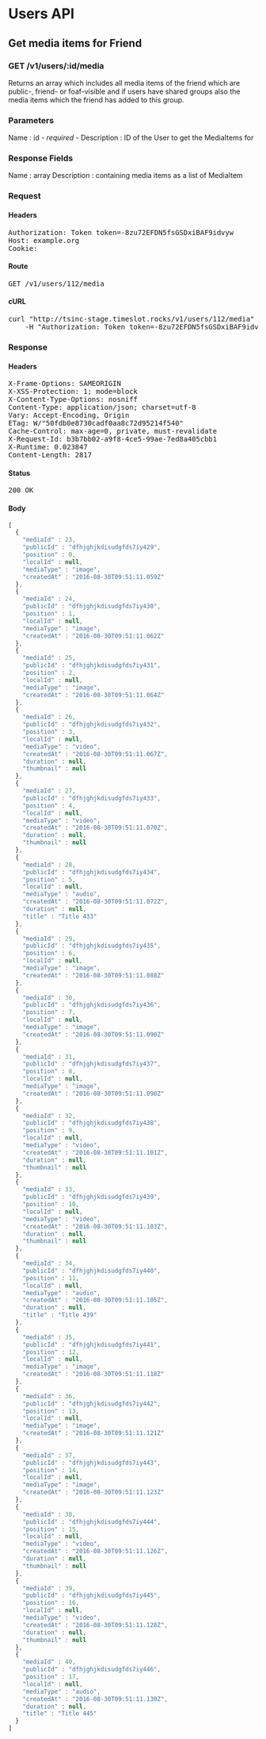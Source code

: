 # Users API

## Get media items for Friend

### GET /v1/users/:id/media

Returns an array which includes all media items of the friend which are public-, friend- or foaf-visible and if users have shared groups also the media items which the friend has added to this group.

### Parameters

Name : id *- required -*
Description : ID of the User to get the MediaItems for


### Response Fields

Name : array
Description : containing media items as a list of MediaItem

### Request

#### Headers

<pre>Authorization: Token token=-8zu72EFDN5fsGSDxiBAF9idvyw
Host: example.org
Cookie: </pre>

#### Route

<pre>GET /v1/users/112/media</pre>

#### cURL

<pre class="request">curl &quot;http://tsinc-stage.timeslot.rocks/v1/users/112/media&quot; -X GET \
	-H &quot;Authorization: Token token=-8zu72EFDN5fsGSDxiBAF9idvyw&quot;</pre>

### Response

#### Headers

<pre>X-Frame-Options: SAMEORIGIN
X-XSS-Protection: 1; mode=block
X-Content-Type-Options: nosniff
Content-Type: application/json; charset=utf-8
Vary: Accept-Encoding, Origin
ETag: W/&quot;50fdb0e8730cadf0aa8c72d95214f540&quot;
Cache-Control: max-age=0, private, must-revalidate
X-Request-Id: b3b7bb02-a9f8-4ce5-99ae-7ed8a405cbb1
X-Runtime: 0.023847
Content-Length: 2817</pre>

#### Status

<pre>200 OK</pre>

#### Body

```javascript
[
  {
    "mediaId" : 23,
    "publicId" : "dfhjghjkdisudgfds7iy429",
    "position" : 0,
    "localId" : null,
    "mediaType" : "image",
    "createdAt" : "2016-08-30T09:51:11.059Z"
  },
  {
    "mediaId" : 24,
    "publicId" : "dfhjghjkdisudgfds7iy430",
    "position" : 1,
    "localId" : null,
    "mediaType" : "image",
    "createdAt" : "2016-08-30T09:51:11.062Z"
  },
  {
    "mediaId" : 25,
    "publicId" : "dfhjghjkdisudgfds7iy431",
    "position" : 2,
    "localId" : null,
    "mediaType" : "image",
    "createdAt" : "2016-08-30T09:51:11.064Z"
  },
  {
    "mediaId" : 26,
    "publicId" : "dfhjghjkdisudgfds7iy432",
    "position" : 3,
    "localId" : null,
    "mediaType" : "video",
    "createdAt" : "2016-08-30T09:51:11.067Z",
    "duration" : null,
    "thumbnail" : null
  },
  {
    "mediaId" : 27,
    "publicId" : "dfhjghjkdisudgfds7iy433",
    "position" : 4,
    "localId" : null,
    "mediaType" : "video",
    "createdAt" : "2016-08-30T09:51:11.070Z",
    "duration" : null,
    "thumbnail" : null
  },
  {
    "mediaId" : 28,
    "publicId" : "dfhjghjkdisudgfds7iy434",
    "position" : 5,
    "localId" : null,
    "mediaType" : "audio",
    "createdAt" : "2016-08-30T09:51:11.072Z",
    "duration" : null,
    "title" : "Title 433"
  },
  {
    "mediaId" : 29,
    "publicId" : "dfhjghjkdisudgfds7iy435",
    "position" : 6,
    "localId" : null,
    "mediaType" : "image",
    "createdAt" : "2016-08-30T09:51:11.088Z"
  },
  {
    "mediaId" : 30,
    "publicId" : "dfhjghjkdisudgfds7iy436",
    "position" : 7,
    "localId" : null,
    "mediaType" : "image",
    "createdAt" : "2016-08-30T09:51:11.090Z"
  },
  {
    "mediaId" : 31,
    "publicId" : "dfhjghjkdisudgfds7iy437",
    "position" : 8,
    "localId" : null,
    "mediaType" : "image",
    "createdAt" : "2016-08-30T09:51:11.098Z"
  },
  {
    "mediaId" : 32,
    "publicId" : "dfhjghjkdisudgfds7iy438",
    "position" : 9,
    "localId" : null,
    "mediaType" : "video",
    "createdAt" : "2016-08-30T09:51:11.101Z",
    "duration" : null,
    "thumbnail" : null
  },
  {
    "mediaId" : 33,
    "publicId" : "dfhjghjkdisudgfds7iy439",
    "position" : 10,
    "localId" : null,
    "mediaType" : "video",
    "createdAt" : "2016-08-30T09:51:11.103Z",
    "duration" : null,
    "thumbnail" : null
  },
  {
    "mediaId" : 34,
    "publicId" : "dfhjghjkdisudgfds7iy440",
    "position" : 11,
    "localId" : null,
    "mediaType" : "audio",
    "createdAt" : "2016-08-30T09:51:11.105Z",
    "duration" : null,
    "title" : "Title 439"
  },
  {
    "mediaId" : 35,
    "publicId" : "dfhjghjkdisudgfds7iy441",
    "position" : 12,
    "localId" : null,
    "mediaType" : "image",
    "createdAt" : "2016-08-30T09:51:11.118Z"
  },
  {
    "mediaId" : 36,
    "publicId" : "dfhjghjkdisudgfds7iy442",
    "position" : 13,
    "localId" : null,
    "mediaType" : "image",
    "createdAt" : "2016-08-30T09:51:11.121Z"
  },
  {
    "mediaId" : 37,
    "publicId" : "dfhjghjkdisudgfds7iy443",
    "position" : 14,
    "localId" : null,
    "mediaType" : "image",
    "createdAt" : "2016-08-30T09:51:11.123Z"
  },
  {
    "mediaId" : 38,
    "publicId" : "dfhjghjkdisudgfds7iy444",
    "position" : 15,
    "localId" : null,
    "mediaType" : "video",
    "createdAt" : "2016-08-30T09:51:11.126Z",
    "duration" : null,
    "thumbnail" : null
  },
  {
    "mediaId" : 39,
    "publicId" : "dfhjghjkdisudgfds7iy445",
    "position" : 16,
    "localId" : null,
    "mediaType" : "video",
    "createdAt" : "2016-08-30T09:51:11.128Z",
    "duration" : null,
    "thumbnail" : null
  },
  {
    "mediaId" : 40,
    "publicId" : "dfhjghjkdisudgfds7iy446",
    "position" : 17,
    "localId" : null,
    "mediaType" : "audio",
    "createdAt" : "2016-08-30T09:51:11.130Z",
    "duration" : null,
    "title" : "Title 445"
  }
]
```
